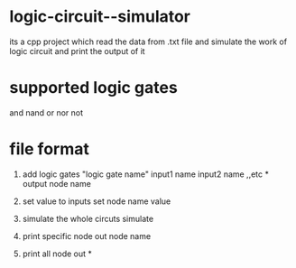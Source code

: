 # logic-circuit--simulator
its a cpp project which read the data from .txt file and simulate the work of logic circuit  and print the output of it
# supported logic gates 
and 
nand
or 
nor 
not 
# file format 
1. add logic gates 
"logic gate name"  input1 name  input2 name ,,etc  * output node name  

2. set value to inputs 
set node name  value 
 3. simulate the whole circuts 
  simulate 
  4. print  specific node 
out node name 
5. print all node 
 out *
 
 
